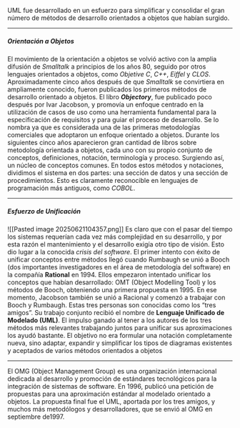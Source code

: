 UML fue desarrollado en un esfuerzo para simplificar y consolidar el gran número de métodos de desarrollo orientados a objetos que habían surgido.
****
##### **Orientación a Objetos**
El movimiento de la orientación a objetos se volvió activo con la amplia difusión de *Smalltalk* a principios de los años 80, seguido por otros lenguajes orientados a objetos, como *Objetive C*, *C++*, *Eiffel* y *CLOS*.
Aproximadamente cinco años después de que *Smalltalk* se convirtiera en ampliamente conocido, fueron publicados los primeros métodos de desarrollo orientado a objetos.
El libro ***Objectory***, fue publicado poco después por Ivar Jacobson, y promovía un enfoque centrado en la utilización de casos de uso como una herramienta fundamental para la especificación de requisitos y para guiar el proceso de desarrollo. Se lo nombra ya que es considerada una de las primeras metodologías comerciales que adoptaron un enfoque orientado a objetos.
Durante los siguientes cinco años aparecieron gran cantidad de libros sobre metodología orientada a objetos, cada uno con su propio conjunto de conceptos, definiciones, notación, terminología y proceso. Surgiendo así, un núcleo de conceptos comunes.
En todos estos métodos y notaciones, dividimos el sistema en dos partes: una sección de datos y una sección de procedimientos. Esto es claramente reconocible en lenguajes de programación más antiguos, como *COBOL*.
****
##### **Esfuerzo de Unificación**
![[Pasted image 20250621104357.png]]
Es claro que con el pasar del tiempo los sistemas requerían cada vez más complejidad en su desarrollo, y por esta razón el mantenimiento y el desarrollo exigía otro tipo de visión. Esto dio lugar a la conocida *crisis del software*.
El primer intento con éxito de unificar conceptos entre métodos llegó cuando Rumbaugh se unió a Booch (dos importantes investigadores en el área de metodología del software) en la compañía **Rational** en 1994.
Ellos empezaron intentado unificar los conceptos que habían desarrollado: OMT (Object Modelling Tool) y los métodos de Booch, obteniendo una primera propuesta en 1995. En ese momento, Jacobson también se unió a Racional y comenzó a trabajar con Booch y Rumbaugh.
Estas tres personas son conocidas como los “tres amigos”. Su trabajo conjunto recibió el nombre de **Lenguaje Unificado de Modelado (UML)**. 
El impulso ganado al tener a los autores de los tres métodos más relevantes trabajando juntos para unificar sus aproximaciones los ayudó bastante.
El objetivo no era formular una notación completamente nueva, sino adaptar, expandir y simplificar los tipos de diagramas existentes y aceptados de varios métodos orientados a objetos
****
El OMG (Object Management Group) es una organización internacional dedicada al desarrollo y promoción de estándares tecnológicos para la integración de sistemas de software. En 1996, publicó una petición de propuestas para una aproximación estándar al modelado orientado a objetos. La propuesta final fue el UML, aportada por los tres amigos, y muchos más metodólogos y desarrolladores, que se envió al OMG en septiembre de1997.